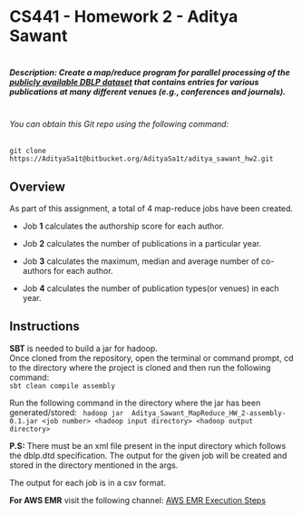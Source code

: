 # CS441 - Homework 2 - Aditya Sawant
#
##### Description: Create a map/reduce program for parallel processing of the [publicly available DBLP dataset](https://dblp.uni-trier.de) that contains entries for various publications at many different venues (e.g., conferences and journals).
#
#
###### You can obtain this Git repo using the following command: 
```git clone https://AdityaSa1t@bitbucket.org/AdityaSa1t/aditya_sawant_hw2.git```


## Overview
As part of this assignment, a total of 4 map-reduce jobs have been created.

- Job **1** calculates the authorship score for each author.

- Job **2** calculates the number of publications in a particular year.

- Job **3** calculates the maximum, median and average number of co-authors for each author.

- Job **4** calculates the number of publication types(or venues) in each year.

## Instructions 
**SBT** is needed to build a jar for hadoop.   
Once cloned from the repository, open the terminal or command prompt, cd to the directory where the project is cloned and then run the following command:  
```sbt clean compile assembly```    

Run the following command in the directory where the jar has been generated/stored:
``` hadoop jar  Aditya_Sawant_MapReduce_HW_2-assembly-0.1.jar <job number> <hadoop input directory> <hadoop output directory>```

**P.S:** There must be an xml file present in the input directory which follows the dblp.dtd specification.
The output for the given job will be created and stored in the directory mentioned in the args.

The output for each job is in a csv format.

**For AWS EMR** visit the following channel: 
[AWS EMR Execution Steps](https://youtu.be/iJdvD5S2hwE) 
